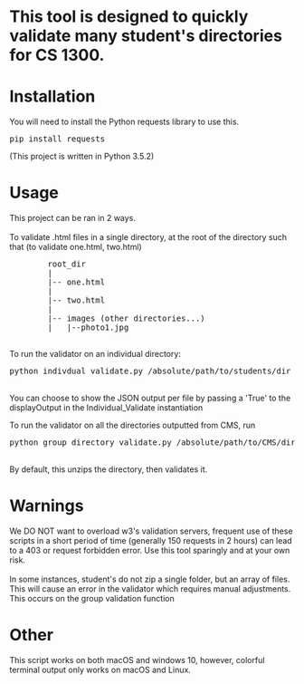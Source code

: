 <h1>This tool is designed to quickly validate many student's directories for CS 1300.</h1>

# Installation
<p>
    You will need to install the Python requests library to use this.
    <pre>pip install requests</pre>
    (This project is written in Python 3.5.2)
</p>

# Usage  
<p>
    This project can be ran in 2 ways. 
    <br><br>
    To validate .html files in a single directory, at the root of the directory such that (to validate one.html, two.html)
</p>
<pre>
        root_dir
        |
        |-- one.html
        |
        |-- two.html
        |
        |-- images (other directories...)
        |   |--photo1.jpg
        
</pre>
<p>
    To run the validator on an individual directory:
    <br>
    <pre>python indivdual_validate.py /absolute/path/to/students/dir</pre>
    <br>
    You can choose to show the JSON output per file by passing a 'True' to the displayOutput in the Individual_Validate instantiation 
</p>
<p>
    To run the validator on all the directories outputted from CMS, run
    <pre>python group_directory_validate.py /absolute/path/to/CMS/dir</pre>
    <br>
    By default, this unzips the directory, then validates it.

</p>

# Warnings
<p>
    We DO NOT want to overload w3's validation servers, frequent use of these scripts in a short period of time (generally 150 requests in 2 hours) can lead to a 403 or request forbidden error. Use this tool sparingly and at your own risk.
    <br><br>
    In some instances, student's do not zip a single folder, but an array of files. This will cause an error in the validator which requires manual adjustments. This occurs on the group validation function 

</p>

# Other
<p>
    This script works on both macOS and windows 10, however, colorful terminal output only works on macOS and Linux.
</p>
